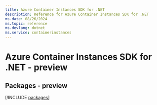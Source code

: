 ```yaml
---
title: Azure Container Instances SDK for .NET
description: Reference for Azure Container Instances SDK for .NET
ms.date: 08/26/2024
ms.topic: reference
ms.devlang: dotnet
ms.service: containerinstances
---
```

# Azure Container Instances SDK for .NET - preview
## Packages - preview
[!INCLUDE [packages](container-instances-index.md)]